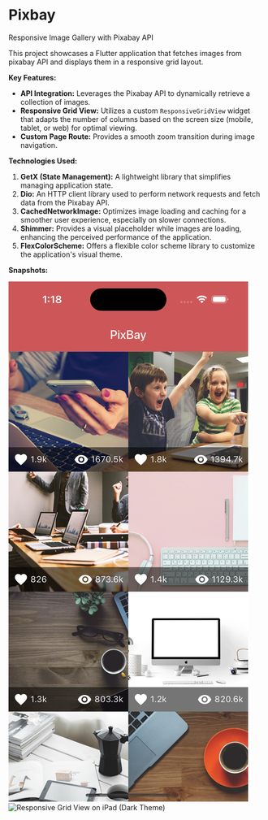 # Pixbay

Responsive Image Gallery with Pixabay API

This project showcases a Flutter application that fetches images from pixabay API and displays them in a responsive grid layout.

**Key Features:**

- **API Integration:** Leverages the Pixabay API to dynamically retrieve a collection of images.
- **Responsive Grid View:** Utilizes a custom `ResponsiveGridView` widget that adapts the number of columns based on the screen size (mobile, tablet, or web) for optimal viewing.
- **Custom Page Route:** Provides a smooth zoom transition during image navigation.

**Technologies Used:**

1. **GetX (State Management):** A lightweight library that simplifies managing application state.
2. **Dio:** An HTTP client library used to perform network requests and fetch data from the Pixabay API.
3. **CachedNetworkImage:** Optimizes image loading and caching for a smoother user experience, especially on slower connections.
4. **Shimmer:** Provides a visual placeholder while images are loading, enhancing the perceived performance of the application.
5. **FlexColorScheme:** Offers a flexible color scheme library to customize the application's visual theme.

**Snapshots:**

![Responsive Grid View on iPhone (Light Theme)](https://github.com/sharhan108/pixbay/blob/main/assets/images/iphone15_light.png)
![Responsive Grid View on iPad (Dark Theme)](https://github.com/sharhan108/pixbay/blob/main/assets/images/ipad_dark.png)
